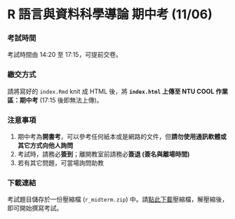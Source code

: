 # R 語言與資料科學導論 期中考 (11/06)

### 考試時間

考試時間由 14:20 至 17:15，可提前交卷。

### 繳交方式

請將寫好的 `index.Rmd` knit 成 HTML 後，將 **`index.html` 上傳至 NTU COOL 作業區：期中考** (17:15 後即無法上傳)。

### 注意事項

1. 期中考為**開書考**，可以參考任何紙本或是網路的文件，但**請勿使用通訊軟體或其它方式向他人詢問**
2. 考試時，請務必**簽到**；離開教室前請務必**簽退 (簽名與離場時間)**
3. 若有其它問題，可當場詢問助教

### 下載連結

考試題目儲存於一份壓縮檔 (`r_midterm.zip`) 中。請[點此下載](https://github.com/rlads2019/midterm/raw/master/r_midterm.zip)壓縮檔，解壓縮後，即可開始撰寫考試。
